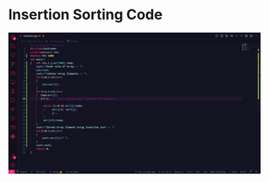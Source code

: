 # Insertion Sorting Code
![ALT Text](https://github.com/omkara18/Data-Structure/blob/master/Sort/Insertion%20Sort/Output/Insertion.png)
